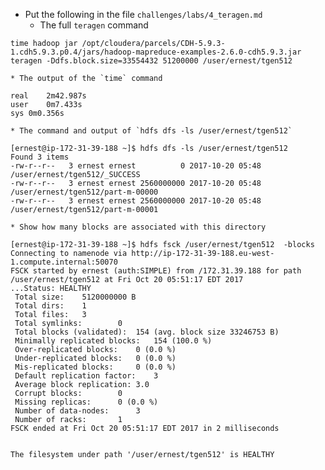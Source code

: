 * Put the following in the file `challenges/labs/4_teragen.md`
    * The full `teragen` command 
```
time hadoop jar /opt/cloudera/parcels/CDH-5.9.3-1.cdh5.9.3.p0.4/jars/hadoop-mapreduce-examples-2.6.0-cdh5.9.3.jar teragen -Ddfs.block.size=33554432 51200000 /user/ernest/tgen512
```
    * The output of the `time` command
```
real	2m42.987s
user	0m7.433s
sys	0m0.356s
```
    * The command and output of `hdfs dfs -ls /user/ernest/tgen512`
```
[ernest@ip-172-31-39-188 ~]$ hdfs dfs -ls /user/ernest/tgen512
Found 3 items
-rw-r--r--   3 ernest ernest          0 2017-10-20 05:48 /user/ernest/tgen512/_SUCCESS
-rw-r--r--   3 ernest ernest 2560000000 2017-10-20 05:48 /user/ernest/tgen512/part-m-00000
-rw-r--r--   3 ernest ernest 2560000000 2017-10-20 05:48 /user/ernest/tgen512/part-m-00001
```
    * Show how many blocks are associated with this directory
```
[ernest@ip-172-31-39-188 ~]$ hdfs fsck /user/ernest/tgen512  -blocks
Connecting to namenode via http://ip-172-31-39-188.eu-west-1.compute.internal:50070
FSCK started by ernest (auth:SIMPLE) from /172.31.39.188 for path /user/ernest/tgen512 at Fri Oct 20 05:51:17 EDT 2017
...Status: HEALTHY
 Total size:	5120000000 B
 Total dirs:	1
 Total files:	3
 Total symlinks:		0
 Total blocks (validated):	154 (avg. block size 33246753 B)
 Minimally replicated blocks:	154 (100.0 %)
 Over-replicated blocks:	0 (0.0 %)
 Under-replicated blocks:	0 (0.0 %)
 Mis-replicated blocks:		0 (0.0 %)
 Default replication factor:	3
 Average block replication:	3.0
 Corrupt blocks:		0
 Missing replicas:		0 (0.0 %)
 Number of data-nodes:		3
 Number of racks:		1
FSCK ended at Fri Oct 20 05:51:17 EDT 2017 in 2 milliseconds


The filesystem under path '/user/ernest/tgen512' is HEALTHY
```

